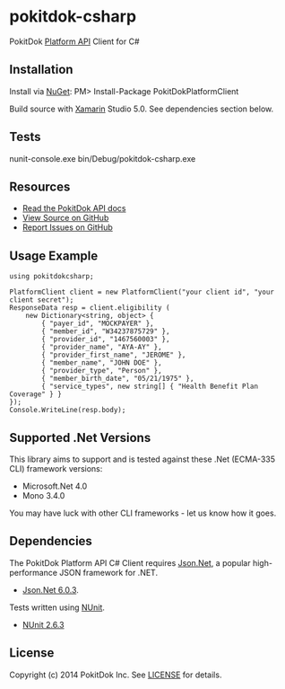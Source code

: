 pokitdok-csharp
===============

PokitDok [Platform API][apidocs] Client for C#

## Installation

Install via [NuGet][nuget]:
	PM> Install-Package PokitDokPlatformClient

Build source with [Xamarin][xamarin] Studio 5.0.
See dependencies section below.

[nuget]: https://www.nuget.org/packages/PokitDokPlatformClient
[xamarin]: http://xamarin.com/

## Tests
nunit-console.exe bin/Debug/pokitdok-csharp.exe

## Resources
* [Read the PokitDok API docs][apidocs]
* [View Source on GitHub][code]
* [Report Issues on GitHub][issues]

[apidocs]: https://platform.pokitdok.com/dashboard#/documentation
[code]: https://github.com/PokitDokInc/pokitdok-csharp
[issues]: https://github.com/PokitDokInc/pokitdok-csharp/issues

## Usage Example

	using pokitdokcsharp;

	PlatformClient client = new PlatformClient("your client id", "your client secret");
	ResponseData resp = client.eligibility (
		new Dictionary<string, object> {
			{ "payer_id", "MOCKPAYER" },
			{ "member_id", "W34237875729" },
			{ "provider_id", "1467560003" },
			{ "provider_name", "AYA-AY" },
			{ "provider_first_name", "JEROME" },
			{ "member_name", "JOHN DOE" },
			{ "provider_type", "Person" },
			{ "member_birth_date", "05/21/1975" },
			{ "service_types", new string[] { "Health Benefit Plan Coverage" } }
	});
	Console.WriteLine(resp.body);


## Supported .Net Versions
This library aims to support and is tested against these .Net (ECMA-335 CLI) framework versions:

* Microsoft.Net 4.0
* Mono 3.4.0

You may have luck with other CLI frameworks - let us know how it goes.

## Dependencies
The PokitDok Platform API C# Client requires [Json.Net][jnk], a popular high-performance JSON framework for .NET.
* [Json.Net 6.0.3][json.net].

Tests written using [NUnit][nunit].
* [NUnit 2.6.3][nunit263]

[jnk]: http://james.newtonking.com/json
[json.net]: https://github.com/JamesNK/Newtonsoft.Json/tree/6.0.3
[nunit]: http://www.nunit.org/index.php?p=home
[nunit263]: http://launchpad.net/nunitv2/trunk/2.6.3/+download/NUnit-2.6.3.zip

## License
Copyright (c) 2014 PokitDok Inc. See [LICENSE][license] for details.

[license]: LICENSE.txt